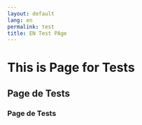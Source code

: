 ```yaml
---
layout: default
lang: en
permalink: test
title: EN Test PAge
---
```



# This is Page for Tests

## Page de Tests

### Page de Tests